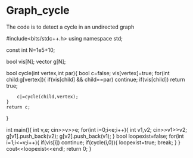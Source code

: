# Graph_cycle
The code is to detect a cycle in an undirected graph


#include<bits/stdc++.h>
using namespace std;

const int N=1e5+10;

bool vis[N];
vector<int> g[N];

bool cycle(int vertex,int par){
	bool c=false;
	vis[vertex]=true;
	for(int child:g[vertex]){
		if(vis[child] && child==par)
			continue;
		if(vis[child])
			return true;

		c|=cycle(child,vertex);
	}
	return c;
}

int main(){
	int v,e;
	cin>>v>>e;
	for(int i=0;i<e;i++){
		int v1,v2;
		cin>>v1>>v2;
		g[v1].push_back(v2);
		g[v2].push_back(v1);
	}
	bool loopexist=false;
	for(int i=1;i<=v;i++){
		if(vis[i])
			continue;
		if(cycle(i,0)){
			loopexist=true;
			break;
		}
	}
	cout<<loopexist<<endl;
	return 0;
}
